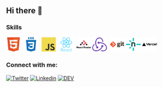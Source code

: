 ## Hi there 👋

<!--
Hi, My name is Victor!

I’m a self-taught front-end web developer focused on continuous learning. I am equipped with the latest techniques in developing and designing responsive websites across all devices and using animations to improve user experience. When I'm not coding I like to listen to podcasts and read books.

You can contact me at layadeadebayo@gmail.com

  I'm open to collaborating on Open Source Projects

I'm learning React, Next, Typescript, Threejs, Node, and Python 

Languages: HTML, CSS, JavaScript and Typescript 
Tools and Libraries: Git, Tailwind, Reactjs, and Nextjs
Animations: GSAP and Framer Motion.
Extras: VScode
Here are some ideas to get you started:
About me: 
- 🔭 I’m currently working on ...
- 🌱 I’m currently learning ...
- 👯 I’m looking to collaborate on open-source projects
- 🤔 I’m looking for help with ...
- 💬 Ask me about ...
- ⚡ Fun fact: I can use both hands to write
- 📫 You can reach me at me: ...
-->
<h3 align="left">Skills</h3>
<div>
  <img src="https://github.com/devicons/devicon/blob/master/icons/html5/html5-original.svg" title="HTML5" alt="HTML" width="40" height="40"/>&nbsp;
  <img src="https://github.com/devicons/devicon/blob/master/icons/css3/css3-plain-wordmark.svg"  title="CSS3" alt="CSS" width="40" height="40"/>&nbsp;
  <img src="https://github.com/devicons/devicon/blob/master/icons/javascript/javascript-original.svg" title="JavaScript" alt="JavaScript" width="40" height="40"/>&nbsp;
  <img src="https://github.com/devicons/devicon/blob/master/icons/react/react-original-wordmark.svg" title="React" alt="React" width="40" height="40"/>&nbsp;
  <img src="https://github.com/devicons/devicon/blob/master/icons/reactrouter/reactrouter-original-wordmark.svg" title="React-Router" **alt="ReactRouter" width="40" height="40"/>
  <img src="https://github.com/devicons/devicon/blob/master/icons/redux/redux-original.svg" title="Redux" alt="Redux " width="40" height="40"/>&nbsp;
  <img src="https://github.com/devicons/devicon/blob/master/icons/git/git-original-wordmark.svg" title="Git" **alt="Git" width="40" height="40"/>
  <img src="https://github.com/devicons/devicon/blob/master/icons/netlify/netlify-original.svg" title="Netlify" **alt="Netlify" width="40" height="40"/>
  <img src="https://github.com/devicons/devicon/blob/master/icons/vercel/vercel-original-wordmark.svg" title="Vercel" **alt="Vercel" width="40" height="40"/>
</div>
<h3 align="left">Connect with me:</h3>
<p align="left">
<a href="https://x.com/VictorLayade" target="blank"><img align="center" src="https://cdn.jsdelivr.net/npm/simple-icons@3.0.1/icons/twitter.svg" alt="Twitter" height="30" width="40" /></a>
<a href="https://www.linkedin.com/in/victor-layade/" target="blank"><img align="center" src="https://cdn.jsdelivr.net/npm/simple-icons@3.0.1/icons/linkedin.svg" alt="Linkedin" height="30" width="40" /></a>
<a href="https://dev.to/avdev" target="blank"><img align="center" src="https://github.com/FortAwesome/Font-Awesome/blob/6.x/svgs/brands/dev.svg" alt="DEV" height="30" width="40" /></a>
</p>
